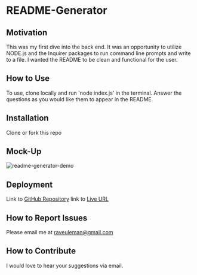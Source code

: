 # README-Generator

## Motivation
This was my first dive into the back end. It was an opportunity to utilize NODE.js and the Inquirer packages to run command line prompts and write to a file. I wanted the README to be clean and functional for the user.

## How to Use
To use, clone locally and run 'node index.js' in the terminal. Answer the questions as you would like them to appear in the README.

## Installation
Clone or fork this repo

## Mock-Up
![readme-generator-demo](./assets/readme-generator.gif)

## Deployment
Link to [GitHub Repository](https://github.com/rayna-v/README-generator)
link to [Live URL]( https://rayna-v.github.io/README-generator/)

## How to Report Issues
Please email me at raveuleman@gmail.com

## How to Contribute
I would love to hear your suggestions via email.
    
